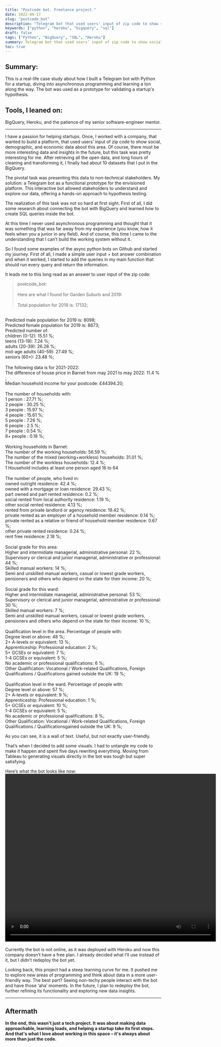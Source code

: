 ```yaml
---
title: "Postcode bot. Freelance project."
date: 2022-09-17
slug: "postcode_bot"
description: "Telegram bot that used users' input of zip code to show social, demographic, and economic data about specific area."
keywords: ["python", "heroku", "bigquery", "sql"]
draft: false
tags: ["Python", "BigQuery", "SQL", "Heroku"]
summary: Telegram bot that used users’ input of zip code to show social, demographic, and economic data about specific area.
toc: true
---
```


## Summary:
This is a real-life case study about how I built a Telegram bot with Python for a startup, diving into asynchronous programming and learning a ton along the way. The bot was used as a prototype for validating a startup's hypothesis.

## Tools, I leaned on:
BigQuery, Heroku, and the patience of my senior software-engineer mentor.
_____________________________________________________________________________________________
I have a passion for helping startups. Once, I worked with a company, that wanted to build a platform, that used users’ input of zip code to show social, demographic, and economic data about this area. Of course, there must be more interesting data and insights in the future, but this task was pretty interesting for me. After retrieving all the open data, and long hours of cleaning and transforming it, I finally had about 10 datasets that I put in the BigQuery.

The pivotal task was presenting this data to non-technical stakeholders. My solution: a Telegram bot as a functional prototype for the envisioned platform. This interactive bot allowed stakeholders to understand and explore our data, offering a hands-on approach to hypothesis testing.

The realization of this task was not so hard at first sight. First of all, I did some research about connecting the bot with BigQuery and learned how to create SQL queries inside the bot.

At this time I never used asynchronous programming and thought that it was something that was far away from my experience (you know, how it feels when you a junior in any field). And of course, this time I came to the understanding that I can’t build the working system without it.

So I found some examples of the async python bots on Github and started my journey. First of all, I made a simple user input + bot answer combination and when it worked, I started to add the queries in my main function that should run every query and return the information.

It leads me to this long read as an answer to user input of the zip code:

> postcode_bot:
</br></br>
Here are what I found for Garden Suburb and 2019:
</br></br>
Total population for 2019 is: 17132;
</br>
Predicted male population for 2019 is: 8098;
</br>
Predicted female population for 2019 is: 8673;
</br>
Predicted number of:
</br>
children (0-12): 15.51 %;
</br>teens (13-19): 7.24 %;
</br>adults (20-39): 26.28 %;
</br>mid-age adults (40-59): 27.49 %;
</br>seniors (60+): 23.48 %;
</br></br>The following data is for 2021-2022:
</br>The difference of house price in Barnet from may 2021 to may 2022: 11.4 % ;
</br>Median household income for your postcode: £44394.20;
</br></br>The number of households with:
</br>1 person : 27.71 %;
</br>2 people : 30.25 %;
</br>3 people : 15.97 %;
</br>4 people : 15.61 %;
</br>5 people : 7.26 %;
</br>6 people : 2.5 %;
</br>7 people : 0.54 %;
</br>8+ people : 0.18 %;
</br></br>Working households in Barnet:
</br>The number of the working households: 56.59 %;
</br>The number of the mixed (working+workless) households: 31.01 %;
</br>The number of the workless households: 12.4 %;
</br>1 Household includes at least one person aged 16 to 64
</br></br>The number of people, who lived in:
</br>owned outright residence: 42.4 %;
</br>owned with a mortgage or loan residence: 29.43 %;
</br>part owned and part rented residence: 0.2 %;
</br>social rented from local authority residence: 1.19 %;
</br>other social rented residence: 4.13 %;
</br>rented from private landlord or agency residence: 19.42 %;
</br>private rented as an employer of a household member residence: 0.14 %;
</br>private rented as a relative or friend of household member residence: 0.67 %;
</br>other private rented residence: 0.24 %;
</br>rent free residence: 2.18 %;
</br></br>Social grade for this area:
</br>Higher and intermidiate managerial, administrative personal: 22 %;
</br>Supervisory or clerical and junior managerial, administrative or professional: 44 %;
</br>Skilled manual workers: 14 %;
</br>Semi and unskilled manual workers, casual or lowest grade workers, pensioners and others who depend on the state for their income: 20 %;
</br></br>Social grade for this ward:
</br>Higher and intermidiate managerial, administrative personal: 53 %;
</br>Supervisory or clerical and junior managerial, administrative or professional: 30 %;
</br>Skilled manual workers: 7 %;
</br>Semi and unskilled manual workers, casual or lowest grade workers, pensioners and others who depend on the state for their income: 10 %;
</br></br>Qualification level in the area. Percentage of people with:
</br>Degree level or above: 48 %;
</br>2+ A-levels or equivalent: 13 %;
</br>Apprenticeship: Professional education: 2 %;
</br>5+ GCSEs or equivalent: 7 %;
</br>1-4 GCSEs or equivalent: 5 %;
</br>No academic or professional qualifications: 6 %;
</br>Other Qualification: Vocational / Work-related Qualifications, Foreign Qualifications / Qualifications gained outside the UK: 19 %;
</br></br>Qualification level in the ward. Percentage of people with:
</br>Degree level or above: 57 %;
</br>2+ A-levels or equivalent: 9 %;
</br>Apprenticeship: Professional education: 1 %;
</br>5+ GCSEs or equivalent: 10 %;
</br>1-4 GCSEs or equivalent: 5 %;
</br>No academic or professional qualifications: 8 %;
</br>Other Qualification: Vocational / Work-related Qualifications, Foreign Qualifications / Qualificationsgained outside the UK: 9 %;

As you can see, it is a wall of text. Useful, but not exactly user-friendly.

That’s when I decided to add some visuals. I had to untangle my code to make it happen and spent five days rewriting everything. Moving from Tableau to generating visuals directly in the bot was tough but super satisfying.

Here’s what the bot looks like now:
</br>
<video src="https://www.vysochinam.com/images/bot_flow.mp4" type="video/mp4" width="680" height="540" controls></video>
</br></br>
Currently the bot is not online, as it was deployed with Heroku and now this company doesn’t have a free plan. I already decided what I’ll use instead of it, but I didn’t redeploy the bot yet.

Looking back, this project had a steep learning curve for me. It pushed me to explore new areas of programming and think about data in a more user-friendly way. The best part? Seeing non-techy people interact with the bot and have those ‘aha’ moments.
In the future, I plan to redeploy the bot, further refining its functionality and exploring new data insights.
________________________________________________________________________________

## Aftermath
**In the end, this wasn't just a tech project. It was about making data approachable, learning loads, and helping a startup take its first steps.
And that's what I love about working in this space – it's always about more than just the code.**
